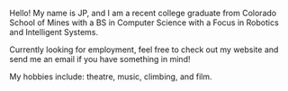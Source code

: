 Hello! My name is JP, and I am a recent college graduate from Colorado School of Mines with a BS in Computer Science with a Focus
in Robotics and Intelligent Systems. 

Currently looking for employment, feel free to check out my website and send me an email if you have something in mind!

My hobbies include: theatre, music, climbing, and film. 

<!---
JpWeim/JpWeim is a ✨ special ✨ repository because its `README.md` (this file) appears on your GitHub profile.
You can click the Preview link to take a look at your changes.
--->

